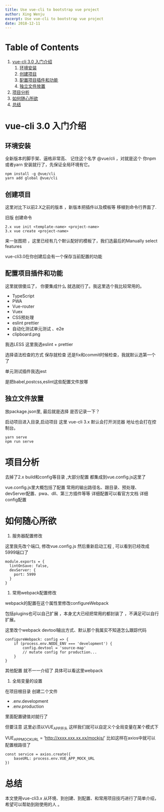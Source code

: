 ```yaml
---
title: Use vue-cli to bootstrap vue project
author: Xing Wenju
excerpt: Use vue-cli to bootstrap vue project
date: 2018-12-11
---
```



# Table of Contents

1.  [vue-cli 3.0 入门介绍](#org543271b)
    1.  [环境安装](#org6e1ee31)
    2.  [创建项目](#orga5d1b51)
    3.  [配置项目插件和功能](#org594bb11)
    4.  [独立文件放置](#org19c83c7)
2.  [项目分析](#org9bd7527)
3.  [如何随心所欲](#orgb1cc58b)
4.  [总结](#orgd66f539)

<a id="org543271b"></a>

# vue-cli 3.0 入门介绍


<a id="org6e1ee31"></a>

## 环境安装

全新版本的脚手架、逼格非常高、 记住这个名字 @vue/cli ，对就是这个 你npm 或者yarn 安装就行了，先保证全局环境有它。

    npm install -g @vue/cli
    yarn add global @vue/cli


<a id="orga5d1b51"></a>

## 创建项目

这里对比下以前2.X之前的版本 ，新版本把插件以及模板等 移植到命令行界面了.

旧版	创建命令

    2.x	vue init <template-name> <project-name>
    3.x	vue create <project-name>

来一张图把 ，这里已经有几个默认配好的模板了，我们选最后的Manually select features

vue-cli3.0在你创建后会有一个保存当前配置的功能


<a id="org594bb11"></a>

## 配置项目插件和功能

这里就很傻瓜了， 你要集成什么 就选就行了。我这里选个我比较常用的。

-   TypeScript
-   PWA
-   Vue-router
-   Vuex
-   CSS预处理
-   eslint prettier
-   自动化测试单元测试 、e2e
-   clipboard.png

我选LESS 这里我选eslint + prettier

选择语法检查的方式 保存就检查 还是fix和commit时候检查，我就默认选第一个了

单元测试插件我选jest

是把babel,postcss,eslint这些配置文件放哪


<a id="org19c83c7"></a>

## 独立文件放置

放package.json里, 最后就是选择 是否记录一下？

启动项目进入目录,启动项目 这里 vue-cli 3.x 默认会打开浏览器 地址也会打在控制台。

    yarn serve
    npm run serve


<a id="org9bd7527"></a>

# 项目分析

去掉了2.x build和config等目录 ,大部分配置 都集成到vue.config.js这里了

vue.config.js里大概包括了配置 常用的输出路径名、跟目录、预处理、devServer配置、pwa、dll、第三方插件等等
详细配置可以看官方文档 详细config配置


<a id="orgb1cc58b"></a>

# 如何随心所欲

1.  服务器配置修改

这里我先改个端口, 修改vue.config.js 然后重新启动工程 , 可以看到已经改成5999端口了

    module.exports = {
      lintOnSave: false,
      devServer: {
        port: 5999
      }
    }

1.  常用webpack配置修改

webpack的配置在这个属性里修改configureWebpack

包括plugins也可以自己扩展 ，本身尤大已经把常用的都封装了 ，不满足可以自行扩展。

这里改个webpack devtool输出方式、默认那个我属实不知道怎么跟踪代码

    configureWebpack: config => {
        if (process.env.NODE_ENV === 'development') {
            config.devtool = 'source-map'
            // mutate config for production...
        }
    }

其他配置 就不一一介绍了 具体可以看这里webpack

1.  全局变量的设置

在项目根目录 创建二个文件

-   .env.development
-   .env.production

里面配置键值对就行了

但要注意 这里必须以VUE<sub>APP开头</sub> 这样我们就可以自定义个全局变量在某个模式下

VUE<sub>APP</sub><sub>MOCK</sub><sub>URL</sub> = &rsquo;http://xxxx.xxx.xx.xx/mockjs/&rsquo;
比如这样在axios中就可以配置根路径了

    const service = axios.create({
        baseURL: process.env.VUE_APP_MOCK_URL
    })


<a id="orgd66f539"></a>

# 总结

本文使用vue-cli3.x 从环境、到创建、到配置、和常用项目技巧进行了简单介绍，希望可以帮助到刚使用的人 。

